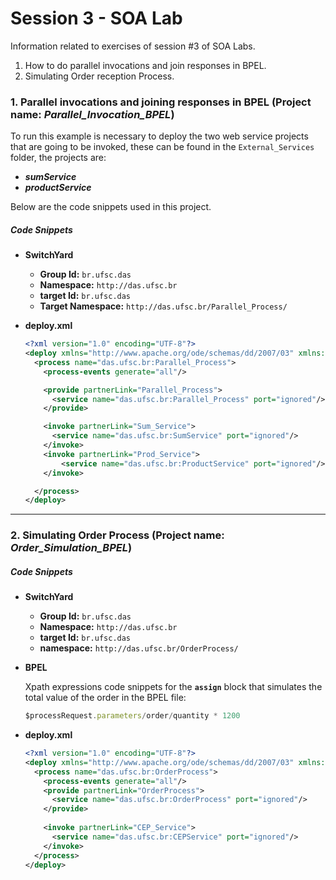 # Session 3 - SOA Lab

Information related to exercises of session #3 of SOA Labs.

1. How to do parallel invocations and join responses in BPEL.
2. Simulating Order reception Process.

### 1. Parallel invocations and joining responses in BPEL (Project name: _Parallel_Invocation_BPEL_)

To run this example is necessary to deploy the two web service projects that are going to be invoked, these can be found in the `External_Services` folder, the projects are:
- _**sumService**_
- _**productService**_

Below are the code snippets used in this project.

##### Code Snippets
- **SwitchYard**
    - **Group Id:** `br.ufsc.das`
    - **Namespace:** `http://das.ufsc.br`
    - **target Id:** `br.ufsc.das`
    - **Target Namespace:** `http://das.ufsc.br/Parallel_Process/`
    
- **deploy.xml**
    ```xml
    <?xml version="1.0" encoding="UTF-8"?>
    <deploy xmlns="http://www.apache.org/ode/schemas/dd/2007/03" xmlns:das.ufsc.br="http://das.ufsc.br">
      <process name="das.ufsc.br:Parallel_Process">
        <process-events generate="all"/>

        <provide partnerLink="Parallel_Process">
          <service name="das.ufsc.br:Parallel_Process" port="ignored"/>
        </provide>

        <invoke partnerLink="Sum_Service">
          <service name="das.ufsc.br:SumService" port="ignored"/>
        </invoke>
        <invoke partnerLink="Prod_Service">
            <service name="das.ufsc.br:ProductService" port="ignored"/>
        </invoke>

      </process>
    </deploy>
    ```
___

### 2. Simulating Order Process (Project name: _Order_Simulation_BPEL_)

##### Code Snippets
- **SwitchYard**
    - **Group Id:** `br.ufsc.das`
    - **Namespace:** `http://das.ufsc.br`
    - **target Id:** `br.ufsc.das`
    - **namespace:** `http://das.ufsc.br/OrderProcess/`
    
- **BPEL**
 
    Xpath expressions code snippets for the **`assign`** block that simulates the total value of the order in the BPEL file:
    
    ```javascript
    $processRequest.parameters/order/quantity * 1200
    ```

- **deploy.xml**
    ```xml
    <?xml version="1.0" encoding="UTF-8"?>
    <deploy xmlns="http://www.apache.org/ode/schemas/dd/2007/03" xmlns:das.ufsc.br="http://das.ufsc.br">
      <process name="das.ufsc.br:OrderProcess">
        <process-events generate="all"/>
        <provide partnerLink="OrderProcess">
          <service name="das.ufsc.br:OrderProcess" port="ignored"/>
        </provide>
        
        <invoke partnerLink="CEP_Service">
          <service name="das.ufsc.br:CEPService" port="ignored"/>
        </invoke>
      </process>
    </deploy>
    ```
